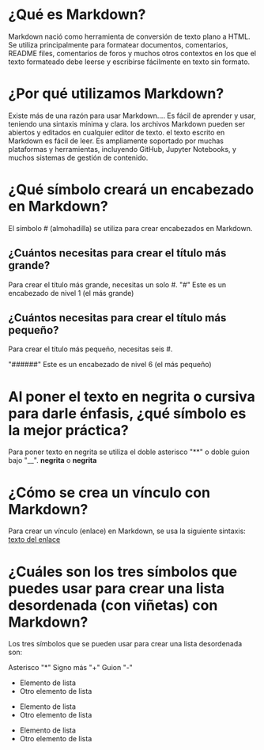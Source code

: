 # ¿Qué es Markdown?
Markdown nació como herramienta de conversión de texto plano a HTML.
Se utiliza principalmente para formatear documentos, comentarios, README files, comentarios de foros y muchos otros contextos en los que el texto formateado debe leerse y escribirse fácilmente en texto sin formato.

# ¿Por qué utilizamos Markdown?
Existe más de una razón para usar Markdown....
Es fácil de aprender y usar, teniendo una sintaxis mínima y clara.
los archivos Markdown pueden ser abiertos y editados en cualquier editor de texto.
el texto escrito en Markdown es fácil de leer.
Es ampliamente soportado por muchas plataformas y herramientas, incluyendo GitHub, Jupyter Notebooks, y muchos sistemas de gestión de contenido.

# ¿Qué símbolo creará un encabezado en Markdown?
El símbolo # (almohadilla) se utiliza para crear encabezados en Markdown.

## ¿Cuántos necesitas para crear el título más grande?
Para crear el título más grande, necesitas un solo #.
"#" Este es un encabezado de nivel 1 (el más grande)

## ¿Cuántos necesitas para crear el título más pequeño?
Para crear el título más pequeño, necesitas seis #.

"######" Este es un encabezado de nivel 6 (el más pequeño)

# Al poner el texto en negrita o cursiva para darle énfasis, ¿qué símbolo es la mejor práctica?
Para poner texto en negrita se utiliza el doble asterisco "**" o doble guion bajo "__".
**negrita** o __negrita__

# ¿Cómo se crea un vínculo con Markdown?
Para crear un vínculo (enlace) en Markdown, se usa la siguiente sintaxis:
[texto del enlace](URL)

# ¿Cuáles son los tres símbolos que puedes usar para crear una lista desordenada (con viñetas) con Markdown?
Los tres símbolos que se pueden usar para crear una lista desordenada son:

Asterisco "*"
Signo más "+"
Guion "-"

* Elemento de lista
* Otro elemento de lista

+ Elemento de lista
+ Otro elemento de lista

- Elemento de lista
- Otro elemento de lista
